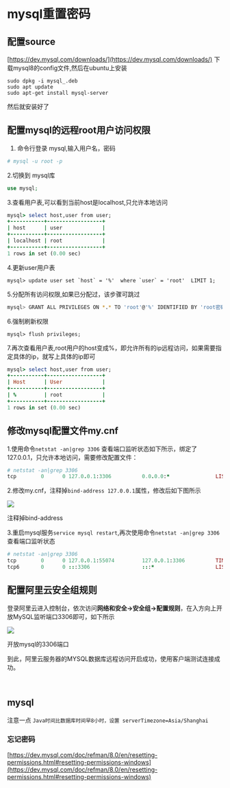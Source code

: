 # mysql重置密码

## 配置source

[https://dev.mysql.com/downloads/](https://dev.mysql.com/downloads/)
下载mysql8的config文件,然后在ubuntu上安装

```
sudo dpkg -i mysql_.deb
sudo apt update 
sudo apt-get install mysql-server
```

然后就安装好了

## 配置mysql的远程root用户访问权限

1. 命令行登录 mysql,输入用户名，密码

```bash
# mysql -u root -p
```

2.切换到 mysql库

```php
use mysql;
```

3.查看用户表,可以看到当前host是localhost,只允许本地访问

```ruby
mysql> select host,user from user;
+-----------+------------------+
| host      | user             |
+-----------+------------------+
| localhost | root             |
+-----------+------------------+
1 rows in set (0.00 sec)
```

4.更新user用户表

```tsx
mysql> update user set `host` = '%'  where `user` = 'root'  LIMIT 1;
```

5.分配所有访问权限,如果已分配过，该步骤可跳过

```bash
mysql> GRANT ALL PRIVILEGES ON *.* TO 'root'@'%' IDENTIFIED BY 'root密码' WITH GRANT OPTION;
```

6.强制刷新权限

```undefined
mysql> flush privileges;
```

7.再次查看用户表,root用户的host变成%，即允许所有的ip远程访问，如果需要指定具体的ip，就写上具体的ip即可

```ruby
mysql> select host,user from user;
+-----------+------------------+
| Host      | User             |
+-----------+------------------+
| %         | root             |
+-----------+------------------+
1 rows in set (0.00 sec)
```

## 修改mysql配置文件my.cnf

1.使用命令`netstat -an|grep 3306` 查看端口监听状态如下所示，绑定了127.0.0.1，只允许本地访问，需要修改配置文件：

```ruby
# netstat -an|grep 3306
tcp        0      0 127.0.0.1:3306          0.0.0.0:*               LISTEN
```

2.修改my.cnf，注释掉`bind-address 127.0.0.1`属性，修改后如下图所示

![](https:////upload-images.jianshu.io/upload_images/6597489-5e9f258ab9966494.png?imageMogr2/auto-orient/strip%7CimageView2/2/w/477/format/webp#crop=0&crop=0&crop=1&crop=1&id=xjPeI&originHeight=71&originWidth=477&originalType=binary&ratio=1&rotation=0&showTitle=false&status=done&style=none&title=)

注释掉bind-address

3.重启mysql服务`service mysql restart`,再次使用命令`netstat -an|grep 3306`查看端口监听状态

```ruby
# netstat -an|grep 3306
tcp        0      0 127.0.0.1:55074         127.0.0.1:3306          TIME_WAIT  
tcp6       0      0 :::3306                 :::*                    LISTEN
```

##  

## 配置阿里云安全组规则

登录阿里云进入控制台，依次访问**网络和安全->安全组->配置规则**，在入方向上开放MySQL监听端口3306即可，如下所示

![](https:////upload-images.jianshu.io/upload_images/6597489-03199ab0f8ad6c89.png?imageMogr2/auto-orient/strip%7CimageView2/2/w/943/format/webp#crop=0&crop=0&crop=1&crop=1&id=ggs1O&originHeight=66&originWidth=943&originalType=binary&ratio=1&rotation=0&showTitle=false&status=done&style=none&title=)

开放mysql的3306端口

到此，阿里云服务器的MYSQL数据库远程访问开启成功，使用客户端测试连接成功。

​

## mysql

注意一点
`Java时间比数据库时间早8小时，设置 serverTimezone=Asia/Shanghai`
​

### 忘记密码

[https://dev.mysql.com/doc/refman/8.0/en/resetting-permissions.html#resetting-permissions-windows](https://dev.mysql.com/doc/refman/8.0/en/resetting-permissions.html#resetting-permissions-windows)
